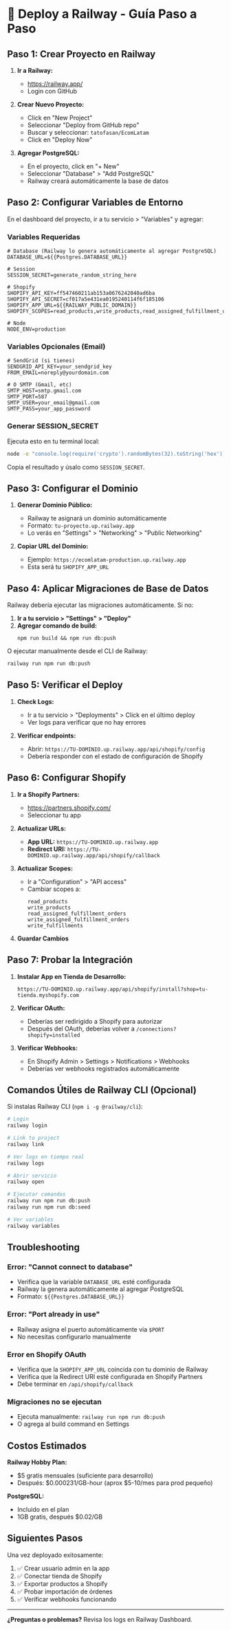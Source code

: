 # 🚂 Deploy a Railway - Guía Paso a Paso

## Paso 1: Crear Proyecto en Railway

1. **Ir a Railway:**
   - https://railway.app/
   - Login con GitHub

2. **Crear Nuevo Proyecto:**
   - Click en "New Project"
   - Seleccionar "Deploy from GitHub repo"
   - Buscar y seleccionar: `tatofasan/EcomLatam`
   - Click en "Deploy Now"

3. **Agregar PostgreSQL:**
   - En el proyecto, click en "+ New"
   - Seleccionar "Database" > "Add PostgreSQL"
   - Railway creará automáticamente la base de datos

## Paso 2: Configurar Variables de Entorno

En el dashboard del proyecto, ir a tu servicio > "Variables" y agregar:

### Variables Requeridas

```env
# Database (Railway lo genera automáticamente al agregar PostgreSQL)
DATABASE_URL=${{Postgres.DATABASE_URL}}

# Session
SESSION_SECRET=generate_random_string_here

# Shopify
SHOPIFY_API_KEY=ff547460211ab153a0676242040ad6ba
SHOPIFY_API_SECRET=cf017a5e431ea0195240114f6f185106
SHOPIFY_APP_URL=${{RAILWAY_PUBLIC_DOMAIN}}
SHOPIFY_SCOPES=read_products,write_products,read_assigned_fulfillment_orders,write_assigned_fulfillment_orders,write_fulfillments

# Node
NODE_ENV=production
```

### Variables Opcionales (Email)

```env
# SendGrid (si tienes)
SENDGRID_API_KEY=your_sendgrid_key
FROM_EMAIL=noreply@yourdomain.com

# O SMTP (Gmail, etc)
SMTP_HOST=smtp.gmail.com
SMTP_PORT=587
SMTP_USER=your_email@gmail.com
SMTP_PASS=your_app_password
```

### Generar SESSION_SECRET

Ejecuta esto en tu terminal local:
```bash
node -e "console.log(require('crypto').randomBytes(32).toString('hex'))"
```

Copia el resultado y úsalo como `SESSION_SECRET`.

## Paso 3: Configurar el Dominio

1. **Generar Dominio Público:**
   - Railway te asignará un dominio automáticamente
   - Formato: `tu-proyecto.up.railway.app`
   - Lo verás en "Settings" > "Networking" > "Public Networking"

2. **Copiar URL del Dominio:**
   - Ejemplo: `https://ecomlatam-production.up.railway.app`
   - Esta será tu `SHOPIFY_APP_URL`

## Paso 4: Aplicar Migraciones de Base de Datos

Railway debería ejecutar las migraciones automáticamente. Si no:

1. **Ir a tu servicio > "Settings" > "Deploy"**
2. **Agregar comando de build:**
   ```
   npm run build && npm run db:push
   ```

O ejecutar manualmente desde el CLI de Railway:
```bash
railway run npm run db:push
```

## Paso 5: Verificar el Deploy

1. **Check Logs:**
   - Ir a tu servicio > "Deployments" > Click en el último deploy
   - Ver logs para verificar que no hay errores

2. **Verificar endpoints:**
   - Abrir: `https://TU-DOMINIO.up.railway.app/api/shopify/config`
   - Debería responder con el estado de configuración de Shopify

## Paso 6: Configurar Shopify

1. **Ir a Shopify Partners:**
   - https://partners.shopify.com/
   - Seleccionar tu app

2. **Actualizar URLs:**
   - **App URL:** `https://TU-DOMINIO.up.railway.app`
   - **Redirect URI:** `https://TU-DOMINIO.up.railway.app/api/shopify/callback`

3. **Actualizar Scopes:**
   - Ir a "Configuration" > "API access"
   - Cambiar scopes a:
     ```
     read_products
     write_products
     read_assigned_fulfillment_orders
     write_assigned_fulfillment_orders
     write_fulfillments
     ```

4. **Guardar Cambios**

## Paso 7: Probar la Integración

1. **Instalar App en Tienda de Desarrollo:**
   ```
   https://TU-DOMINIO.up.railway.app/api/shopify/install?shop=tu-tienda.myshopify.com
   ```

2. **Verificar OAuth:**
   - Deberías ser redirigido a Shopify para autorizar
   - Después del OAuth, deberías volver a `/connections?shopify=installed`

3. **Verificar Webhooks:**
   - En Shopify Admin > Settings > Notifications > Webhooks
   - Deberías ver webhooks registrados automáticamente

## Comandos Útiles de Railway CLI (Opcional)

Si instalas Railway CLI (`npm i -g @railway/cli`):

```bash
# Login
railway login

# Link to project
railway link

# Ver logs en tiempo real
railway logs

# Abrir servicio
railway open

# Ejecutar comandos
railway run npm run db:push
railway run npm run db:seed

# Ver variables
railway variables
```

## Troubleshooting

### Error: "Cannot connect to database"
- Verifica que la variable `DATABASE_URL` esté configurada
- Railway la genera automáticamente al agregar PostgreSQL
- Formato: `${{Postgres.DATABASE_URL}}`

### Error: "Port already in use"
- Railway asigna el puerto automáticamente via `$PORT`
- No necesitas configurarlo manualmente

### Error en Shopify OAuth
- Verifica que la `SHOPIFY_APP_URL` coincida con tu dominio de Railway
- Verifica que la Redirect URI esté configurada en Shopify Partners
- Debe terminar en `/api/shopify/callback`

### Migraciones no se ejecutan
- Ejecuta manualmente: `railway run npm run db:push`
- O agrega al build command en Settings

## Costos Estimados

**Railway Hobby Plan:**
- $5 gratis mensuales (suficiente para desarrollo)
- Después: $0.000231/GB-hour (aprox $5-10/mes para prod pequeño)

**PostgreSQL:**
- Incluido en el plan
- 1GB gratis, después $0.02/GB

## Siguientes Pasos

Una vez deployado exitosamente:

1. ✅ Crear usuario admin en la app
2. ✅ Conectar tienda de Shopify
3. ✅ Exportar productos a Shopify
4. ✅ Probar importación de órdenes
5. ✅ Verificar webhooks funcionando

---

**¿Preguntas o problemas?** Revisa los logs en Railway Dashboard.
